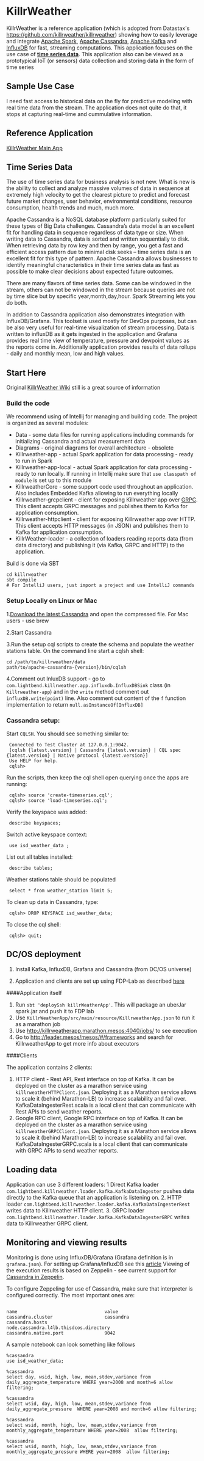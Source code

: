 # KillrWeather

KillrWeather is a reference application (which is adopted from Datastax's https://github.com/killrweather/killrweather) showing how to easily leverage and integrate [Apache Spark](http://spark.apache.org),
[Apache Cassandra](http://cassandra.apache.org), [Apache Kafka](http://kafka.apache.org) and [InfluxDB](https://www.influxdata.com/) for fast, streaming computations. This application focuses on the use case of  **[time series data](https://github.com/killrweather/killrweather/wiki/4.-Time-Series-Data-Model)**.
This application also can be viewed as a prototypical IoT (or sensors) data collection and storing data in the form of time series 
  
## Sample Use Case
I need fast access to historical data  on the fly for  predictive modeling  with real time data from the stream. 
The application does not quite do that, it stops at capturing real-time and cummulative information.

## Reference Application 
[KillrWeather Main App](https://github.com/killrweather/killrweather/tree/master/killrweather-app/src/main/scala/com/datastax/killrweather)

## Time Series Data 
The use of time series data for business analysis is not new. What is new is the ability to collect and analyze massive volumes of data in sequence at extremely high velocity to get the clearest picture to predict and forecast future market changes, user behavior, environmental conditions, resource consumption, health trends and much, much more.

Apache Cassandra is a NoSQL database platform particularly suited for these types of Big Data challenges. Cassandra’s data model is an excellent fit for handling data in sequence regardless of data type or size. When writing data to Cassandra, data is sorted and written sequentially to disk. When retrieving data by row key and then by range, you get a fast and efficient access pattern due to minimal disk seeks – time series data is an excellent fit for this type of pattern. Apache Cassandra allows businesses to identify meaningful characteristics in their time series data as fast as possible to make clear decisions about expected future outcomes.

There are many flavors of time series data. Some can be windowed in the stream, others can not be windowed in the stream because queries are not by time slice but by specific year,month,day,hour. Spark Streaming lets you do both.

In addition to Cassandra application also demonstrates integration with InfluxDB/Grafana. This toolset is used mostly for DevOps purposes, but can be also
very useful for real-time visualization of stream processing. Data is written to influxDB as it gets ingested in the application and Grafana provides real time view
of temperature, pressure and dewpoint values as the reports come in. Additionally application provides results of data rollups - daily and monthly mean, low and high values.

## Start Here
Original [KillrWeather Wiki](https://github.com/killrweather/killrweather/wiki) still is a great source of information


### Build the code 

We recommend using of Intellij for managing and building code. The project is organized as several modules:
* Data - some data files for running applications including commands for initializing Cassandra and actual measurement data
* Diagrams - original diagrams for overall architecture - obsolete
* Killrweather-app - actual Spark application for data processing - ready to run in Spark
* Killrweather-app-local - actual Spark application for data processing - ready to run locally. If running in Intellij make sure that `use classpath of module` is set up to this module
* KillrweatherCore - some support code used throughout an application. Also includes Embedded Kafka allowing to run everything locally
* Killrweather-grcpclient - client for exposing Killrweather app over [GRPC](https://grpc.io/). This client accepts GRPC messages and publishes them to Kafka for application consumption. 
* Killrweather-httpclient - client for exposing Killrweather app over HTTP. This client accepts HTTP messages (in JSON) and publishes them to Kafka for application consumption.
* KillrWeather-loader - a collection of loaders reading reports data (from data directory) and publishing it (via Kafka, GRPC and HTTP) to the application.

Build is done via SBT



    cd killrweather
    sbt compile
    # For IntelliJ users, just import a project and use IntelliJ commands
 

### Setup Locally on Linux or Mac

1.[Download the latest Cassandra](http://cassandra.apache.org/download/) and open the compressed file. For Mac users - use brew

2.Start Cassandra 

3.Run the setup cql scripts to create the schema and populate the weather stations table.
On the command line start a cqlsh shell:

    cd /path/to/killrweather/data
    path/to/apache-cassandra-{version}/bin/cqlsh

4.Comment out InluxDB support - go to `com.lightbend.killrweather.app.influxdb.InfluxDBSink` class (in `Killrweather-app`) and in the `write` method
comment out `influxDB.write(point)` line. Also comment out content of the `f` function implementation to return `null.asInstanceOf[InfluxDB]`


### Cassandra setup:

Start `CQLSH`. You should see something similar to:

     Connected to Test Cluster at 127.0.0.1:9042.
     [cqlsh {latest.version} | Cassandra {latest.version} | CQL spec {latest.version} | Native protocol {latest.version}]
     Use HELP for help.
     cqlsh>

Run the scripts, then keep the cql shell open querying once the apps are running:

     cqlsh> source 'create-timeseries.cql';
     cqlsh> source 'load-timeseries.cql';

Verify the keyspace was added:

     describe keyspaces;

Switch active keyspace context:

     use isd_weather_data ;
List out all tables installed:

     describe tables;
     
Weather stations table should be populated
     
     select * from weather_station limit 5;
     
To clean up data in Cassandra, type:

     
     cqlsh> DROP KEYSPACE isd_weather_data;
     


To close the cql shell:


     
     cqlsh> quit;
     

 

## DC/OS deployment

1. Install Kafka, InfluxDB, Grafana and Cassandra (from DC/OS universe)

2. Application and clients are set up using FDP-Lab as described [here](https://docs.google.com/document/d/1eMG8I4z6mQ0C4Llg1VHnpV7isnVAtnk-pOkDo8tIubI/edit#heading=h.izl4k6rmh4c0)


####Application itself

1. Run `sbt 'deploySsh killrWeatherApp'`. This will package an uberJar spark.jar and push it to FDP lab
2. Use `KillrWeatherApp/src/main/resource/KillrweatherApp.json` to run it as a marathon job
4. Use http://killrweatherapp.marathon.mesos:4040/jobs/ to see execution
5. Go to http://leader.mesos/mesos/#/frameworks and search for KillrweatherApp to get more info about executors

####Clients

The application contains 2 clients:

1. HTTP client - Rest API, Rest interface on top of Kafka. It can be deployed on the cluster as a marathon service using `killrweatherHTTPClient.json`.
Deploying it as a Marathon service allows to scale it (behind Marathon-LB) to increase scalability and fail over.
KafkaDataIngesterRest.scala is a local client that can communicate with Rest APIs to send weather reports.
2. Google RPC client, Google RPC interface on top of Kafka. It can be deployed on the cluster as a marathon service using `killrweatherGRPCClient.json`.
Deploying it as a Marathon service allows to scale it (behind Marathon-LB) to increase scalability and fail over.
KafkaDataIngesterGRPC.scala is a local client that can communicate with GRPC APIs to send weather reports.



## Loading data
Application can use 3 different loaders:
1 Direct Kafka loader `com.lightbend.killrweather.loader.kafka.KafkaDataIngester` pushes data directly to the Kafka queue
that an application is listening on.
2. HTTP loader `com.lightbend.killrweather.loader.kafka.KafkaDataIngesterRest` writes data to Killrweather HTTP client.
3. GRPC loader `com.lightbend.killrweather.loader.kafka.KafkaDataIngesterGRPC` writes data to Killrweather GRPC client.

## Monitoring and viewing results

Monitoring is done using InfluxDB/Grafana (Grafana definition is in `grafana.json`). For setting up 
Grafana/InfluxDB see this [article](https://mesosphere.com/blog/monitoring-dcos-cadvisor-influxdb-grafana/)
Viewing of the execution results is based on Zeppelin - see current support 
for [Cassandra in Zeppelin](https://zeppelin.apache.org/docs/0.7.0/interpreter/cassandra.html).

To configure Zeppeling for use of Cassandra, make sure that interpreter is configured correctly. The most important ones are:

```

name	                            value
cassandra.cluster	                cassandra
cassandra.hosts	                    node.cassandra.l4lb.thisdcos.directory
cassandra.native.port	            9042

```

A sample notebook can look something like follows

```
%cassandra
use isd_weather_data;

%cassandra
select day, wsid, high, low, mean,stdev,variance from daily_aggregate_temperature WHERE year=2008 and month=6 allow filtering;

%cassandra
select wsid, day, high, low, mean,stdev,variance from daily_aggregate_pressure  WHERE year=2008 and month=6 allow filtering;

%cassandra
select wsid, month, high, low, mean,stdev,variance from monthly_aggregate_temperature WHERE year=2008  allow filtering;

%cassandra
select wsid, month, high, low, mean,stdev,variance from monthly_aggregate_pressure WHERE year=2008  allow filtering;

```